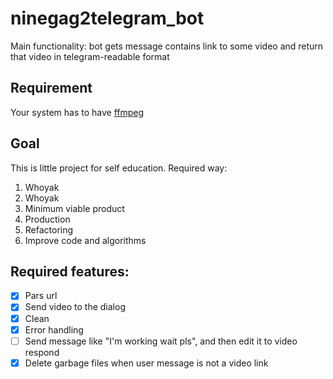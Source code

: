 # ninegag2telegram_bot
Main functionality: bot gets message contains link to some video and return that video in telegram-readable format

## Requirement
Your system has to have [ffmpeg](https://www.ffmpeg.org/)

## Goal
This is little project for self education. Required way:
1. Whoyak
2. Whoyak
3. Minimum viable product
4. Production
5. Refactoring
6. Improve code and algorithms

## Required features:
- [x] Pars url
- [x] Send video to the dialog
- [x] Clean
- [x] Error handling
- [ ] Send message like "I'm working wait pls", and then edit it to video respond
- [x] Delete garbage files when user message is not a video link
